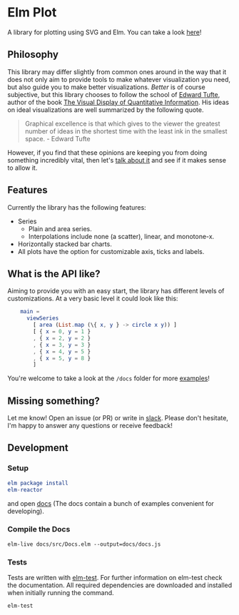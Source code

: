 # Elm Plot

A library for plotting using SVG and Elm. You can take a look [here](https://terezka.github.io/elm-plot)!

## Philosophy

This library may differ slightly from common ones around in the way that it does
not only aim to provide tools to make whatever visualization you need, but also
guide you to make better visualizations. _Better_ is of course subjective, but
this library chooses to follow the school of [Edward Tufte](https://en.wikipedia.org/wiki/Edward_Tufte), 
author of the book [The Visual Display of Quantitative Information](https://www.edwardtufte.com/tufte/books_vdqi).
His ideas on ideal visualizations are well summarized by the following quote.

> Graphical excellence is that which gives to the viewer the greatest number of 
ideas in the shortest time with the least ink in the smallest space. - Edward Tufte

However, if you find that these opinions are keeping you from doing something 
incredibly vital, then let's [talk about it](https://elmlang.slack.com/messages/elm-plot) 
and see if it makes sense to allow it.

## Features

Currently the library has the following features:

   - Series
      - Plain and area series.
      - Interpolations include none (a scatter), linear, and monotone-x.
   - Horizontally stacked bar charts.
   - All plots have the option for customizable axis, ticks and labels.
   
## What is the API like?

Aiming to provide you with an easy start, the library has different levels of customizations.
At a very basic level it could look like this:

```elm
    main =
      viewSeries
        [ area (List.map (\{ x, y } -> circle x y)) ]
        [ { x = 0, y = 1 }
        , { x = 2, y = 2 }
        , { x = 3, y = 3 }
        , { x = 4, y = 5 }
        , { x = 5, y = 8 }
        ]
```

You're welcome to take a look at the `/docs` folder for more [examples](https://github.com/terezka/elm-plot/tree/master/docs/src)!

## Missing something?

Let me know! Open an issue (or PR) or write in [slack](https://elmlang.slack.com/messages/elm-plot). Please don't hesitate, I'm happy to answer any questions or receive feedback!

## Development

### Setup

```elm
elm package install
elm-reactor
```

and open [docs](https://terezka.github.io/elm-plot/) (The docs contain a bunch of examples convenient for developing).

### Compile the Docs

```
elm-live docs/src/Docs.elm --output=docs/docs.js
```

### Tests

Tests are written with [elm-test](https://github.com/elm-community/elm-test).
For further information on elm-test check the documentation.
All required dependencies are downloaded and installed when initially running the command.

```
elm-test
```
